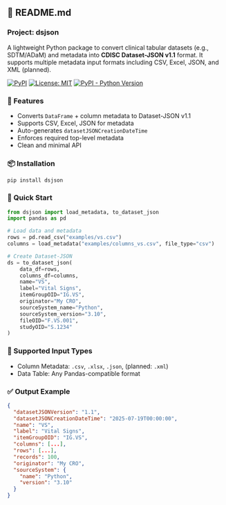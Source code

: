 ## 📄 README.md

### Project: dsjson

A lightweight Python package to convert clinical tabular datasets (e.g., SDTM/ADaM) and metadata into **CDISC Dataset-JSON v1.1** format. It supports multiple metadata input formats including CSV, Excel, JSON, and XML (planned).


[![PyPI](https://img.shields.io/pypi/v/dsjson.svg)](https://pypi.org/project/dsjson/)
[![License: MIT](https://img.shields.io/badge/License-MIT-yellow.svg)](LICENSE)
[![PyPI - Python Version](https://img.shields.io/pypi/pyversions/dsjson.svg)](https://pypi.org/project/dsjson/)


### 🔧 Features

* Converts `DataFrame` + column metadata to Dataset-JSON v1.1
* Supports CSV, Excel, JSON for metadata
* Auto-generates `datasetJSONCreationDateTime`
* Enforces required top-level metadata
* Clean and minimal API

### 📦 Installation
```
pip install dsjson
```

### 🚀 Quick Start

```python
from dsjson import load_metadata, to_dataset_json
import pandas as pd

# Load data and metadata
rows = pd.read_csv("examples/vs.csv")
columns = load_metadata("examples/columns_vs.csv", file_type="csv")

# Create Dataset-JSON
ds = to_dataset_json(
    data_df=rows,
    columns_df=columns,
    name="VS",
    label="Vital Signs",
    itemGroupOID="IG.VS",
    originator="My CRO",
    sourceSystem_name="Python",
    sourceSystem_version="3.10",
    fileOID="F.VS.001",
    studyOID="S.1234"
)
```

### 📁 Supported Input Types

* Column Metadata: `.csv`, `.xlsx`, `.json`, (planned: `.xml`)
* Data Table: Any Pandas-compatible format

### ✅ Output Example

```json
{
  "datasetJSONVersion": "1.1",
  "datasetJSONCreationDateTime": "2025-07-19T00:00:00",
  "name": "VS",
  "label": "Vital Signs",
  "itemGroupOID": "IG.VS",
  "columns": [...],
  "rows": [...],
  "records": 100,
  "originator": "My CRO",
  "sourceSystem": {
    "name": "Python",
    "version": "3.10"
  }
}
```
